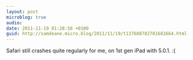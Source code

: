 ```yaml
---
layout: post
microblog: true
audio: 
date: 2011-11-19 01:28:58 +0100
guid: http://samdeane.micro.blog/2011/11/19/t137688782781681664.html
---
```

Safari still crashes quite regularly for me, on 1st gen iPad with 5.0.1. :(
